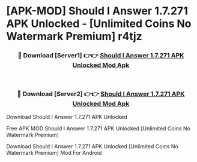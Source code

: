 # [APK-MOD] Should I Answer 1.7.271 APK Unlocked - [Unlimited Coins No Watermark Premium] r4tjz



<div align="center">
<h3>🔴 Download [Server1] 👉👉 <a href="https://momento.my/?title=Should_I_Answer_1.7.271_APK_Unlocked">Should I Answer 1.7.271 APK Unlocked Mod Apk</a></h3><br>

<h3>🔴 Download [Server2] 👉👉 <a href="https://momento.my/?title=Should_I_Answer_1.7.271_APK_Unlocked">Should I Answer 1.7.271 APK Unlocked Mod Apk</a></h3>
</div>



Download Should I Answer 1.7.271 APK Unlocked 

Free APK MOD Should I Answer 1.7.271 APK Unlocked [Unlimited Coins No Watermark Premium]

Download Should I Answer 1.7.271 APK Unlocked [Unlimited Coins No Watermark Premium] Mod For Android
